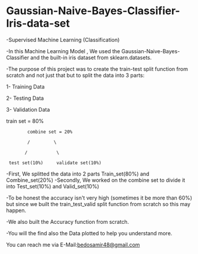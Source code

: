 # Gaussian-Naive-Bayes-Classifier-Iris-data-set

-Supervised Machine Learning (Classification)

-In this Machine Learning Model , We used the Gaussian-Naive-Bayes-Classifier and the built-in iris dataset from sklearn.datasets.

-The purpose of this project was to create the train-test split function from scratch and not just that but to split the data into 3 parts:

1- Training Data

2- Testing Data

3- Validation Data



train set = 80%

            combine set = 20%
            
            /         \
            
           /           \
           
     test set(10%)     validate set(10%)
     
 
-First, We splitted the data into 2 parts Train_set(80%) and Combine_set(20%)
-Secondly, We worked on the combine set to divide it into Test_set(10%) and Valid_set(10%) 

-To be honest the accuracy isn't very high (sometimes it be more than 60%) but since we built the train_test_valid split function from scratch so this may happen.

-We also built the Accuracy function from scratch.

-You will the find also the Data plotted to help you understand more.


You can reach me via E-Mail:bedosamir48@gmail.com
